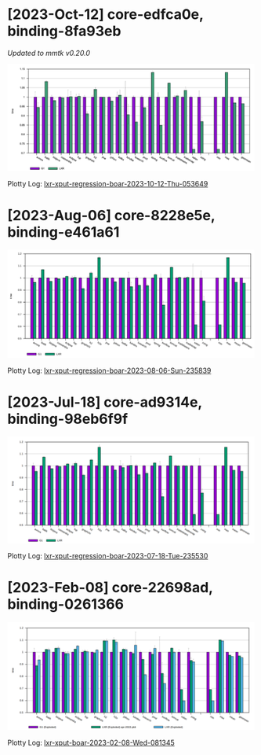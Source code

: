 # [2023-Oct-12] core-edfca0e, binding-8fa93eb

_Updated to mmtk v0.20.0_

![](./20231012-core_edfca0e-binding_8fa93eb.png)

Plotty Log: [lxr-xput-regression-boar-2023-10-12-Thu-053649](http://squirrel.anu.edu.au/plotty-public/wenyuz/v8/p/H43KgK)

# [2023-Aug-06] core-8228e5e, binding-e461a61

![](./20230806-core_8228e5e-binding_e461a61.png)

Plotty Log: [lxr-xput-regression-boar-2023-08-06-Sun-235839](http://squirrel.anu.edu.au/plotty-public/wenyuz/v8/p/t5YEmZ)

# [2023-Jul-18] core-ad9314e, binding-98eb6f9f

![](./20230718-core_ad9314e-binding_98eb6f9f.png)

Plotty Log: [lxr-xput-regression-boar-2023-07-18-Tue-235530](http://squirrel.anu.edu.au/plotty-public/wenyuz/v8/p/wXY63U)

# [2023-Feb-08] core-22698ad, binding-0261366

![](./20230208-core_22698ad-binding_0261366.png)

Plotty Log: [lxr-xput-boar-2023-02-08-Wed-081345](http://squirrel.anu.edu.au/plotty-public/wenyuz/v8/p/vVqThG)